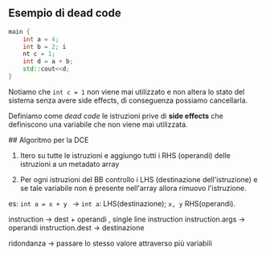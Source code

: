 ## Esempio di dead code

```c++
main {
    int a = 4;
    int b = 2; i
    nt c = 1;
    int d = a + b;
    std::cout<<d;
}
```

Notiamo che `int c = 1` non viene mai utilizzato e non altera lo stato del sistema senza avere side effects, di conseguenza possiamo cancellarla.

Definiamo come _dead code_ le istruzioni prive di **side effects** che definiscono una variabile che non viene mai utilizzata.

## Algoritmo per la DCE

1. Itero su tutte le istruzioni e aggiungo tutti i RHS (operandi) delle istruzioni a un metadato array

2. Per ogni istruzioni del BB controllo i LHS (destinazione dell'istruzione) e se tale variabile non è presente nell'array allora rimuovo l'istruzione.

es:
`int a = x + y ` $\rightarrow$ `int a`: LHS(destinazione); `x, y` RHS(operandi).

instruction -> dest + operandi , single line instruction
instruction.args -> operandi
instruction.dest -> destinazione

ridondanza -> passare lo stesso valore attraverso più variabili
